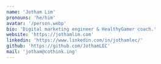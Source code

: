 ```yaml
---
name: 'Jotham Lim'
pronouns: 'he/him'
avatar: '/person.webp'
bio: 'Digital marketing engineer & HealthyGamer coach.'
website: 'https://jothamlim.com'
linkedin: 'https://www.linkedin.com/in/jothamlec/'
github: 'https://github.com/JothamLEC'
mail: 'jotham@cothink.ing'
---
```

